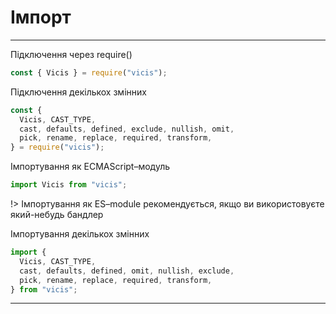 # Імпорт

---

Підключення через require()

```js
const { Vicis } = require("vicis");
```

Підключення декількох змінних

```js
const {
  Vicis, CAST_TYPE,
  cast, defaults, defined, exclude, nullish, omit,
  pick, rename, replace, required, transform,
} = require("vicis");
```

Імпортування як ECMAScript–модуль

```js
import Vicis from "vicis";
```

!> Імпортування як ES–module рекомендується, якщо ви використовуєте який-небудь бандлер

Імпортування декількох змінних

```js
import {
  Vicis, CAST_TYPE,
  cast, defaults, defined, omit, nullish, exclude,
  pick, rename, replace, required, transform,
} from "vicis";
```

---

